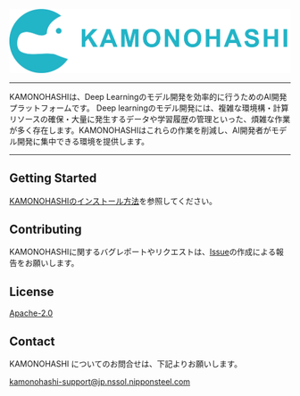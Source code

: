 ![KAMONOHASHI](./docs/logo.png)

----

KAMONOHASHIは、Deep Learningのモデル開発を効率的に行うためのAI開発プラットフォームです。 Deep learningのモデル開発には、複雑な環境構・計算リソースの確保・大量に発生するデータや学習履歴の管理といった、煩雑な作業が多く存在します。KAMONOHASHIはこれらの作業を削減し、AI開発者がモデル開発に集中できる環境を提供します。

----

## Getting Started
[KAMONOHASHIのインストール方法](http://kamonohashi.ai/docs/install-and-setup)を参照してください。  


## Contributing
KAMONOHASHIに関するバグレポートやリクエストは、[Issue](https://github.com/KAMONOHASHI/kamonohashi/issues/new/choose)の作成による報告をお願いします。  

## License
[Apache-2.0](./LICENSE)

## Contact
KAMONOHASHI についてのお問合せは、下記よりお願いします。  

kamonohashi-support@jp.nssol.nipponsteel.com
